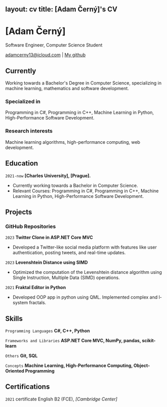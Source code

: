 layout: cv
title: [Adam Černý]'s CV
---
# [Adam Černý]
Software Engineer, Computer Science Student

<div id="webaddress">
<a href="[adamcerny13@icloud.com]">adamcerny13@icloud.com</a>
| <a href="[https://github.com/cernajs]">My github</a>
</div>


## Currently

Working towards a Bachelor's Degree in Computer Science, specializing in machine learning, mathematics and software development.

### Specialized in

Programming in C#, Programming in C++, Machine Learning in Python, High-Performance Software Development.

### Research interests

Machine learning algorithms, high-performance computing, web development.


## Education

`2021-now`
__[Charles University], [Prague].__

- Currently working towards a Bachelor in Computer Science. 
- Relevant Courses: Programming in C#, Programming in C++, Machine Learning in Python, High-Performance Software Development.


## Projects

### GitHub Repositories

`2023`
__Twitter Clone in ASP.NET Core MVC__

- Developed a Twitter-like social media platform with features like user authentication, posting tweets, and real-time updates.

`2023`
__Levenshtein Distance using SIMD__

- Optimized the computation of the Levenshtein distance algorithm using Single Instruction, Multiple Data (SIMD) operations.

`2021`
__Fraktal Editor in Python__

- Developed OOP app in python using QML. Implemented complex and l-system fractals.


## Skills

`Programming Languages`
__C#, C++, Python__

`Frameworks and Libraries`
__ASP.NET Core MVC, NumPy, pandas, scikit-learn__

`Others`
__Git, SQL__

`Concepts`
__Machine Learning, High-Performance Computing, Object-Oriented Programming__


## Certifications

`2021`
certificate English B2 (FCE), *[Cambridge Center]*



<!-- ### Footer

Last updated: September 2023 -->

